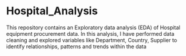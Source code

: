 # Hospital_Analysis
This repository contains an Exploratory data analysis (EDA) of Hospital equipment procurement data. In this analysis, I have performed data cleaning and explored variables like Department, Country, Supplier to identify relationships, patterns and trends within the data 
